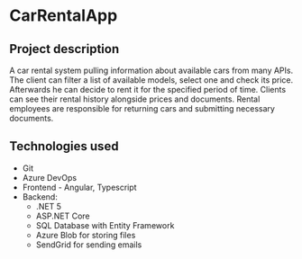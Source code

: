 # CarRentalApp

## Project description
A car rental system pulling information about available cars from many APIs. The client can filter a list of available models, select one and check its price. Afterwards he can decide to rent it for the specified period of time. Clients can see their rental history alongside prices and documents. Rental employees are responsible for returning cars and submitting necessary documents.

## Technologies used
- Git
- Azure DevOps
- Frontend - Angular, Typescript
- Backend:
  - .NET 5
  - ASP.NET Core
  - SQL Database with Entity Framework
  - Azure Blob for storing files
  - SendGrid for sending emails
